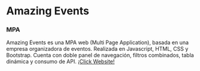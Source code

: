 
# Amazing Events


### MPA

Amazing Events es una MPA web (Multi Page Application), basada en una empresa organizadora de eventos. Realizada en Javascript, HTML, CSS y Bootstrap. Cuenta con doble panel de navegación, filtros combinados, tabla dinámica y consumo de API.
[¡Click Website!](https://amazing-events-rho.vercel.app/)
